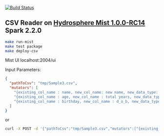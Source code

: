 [![Build Status](https://travis-ci.org/leonid133/csv_reader.svg?branch=master)](https://travis-ci.org/leonid133/csv_reader)

## CSV Reader on [Hydrosphere Mist 1.0.0-RC14](https://hydrosphere.io) Spark 2.2.0

```sh
make run-mist
make test package
make deploy-csv
```

Mist UI localhost:2004/ui

Input Parameters:
```json
{
  "pathToCsv": "tmp/Sample3.csv",
  "mutators": [
    "{existing_col_name : name, new_col_name: new name, new_data_type: string}",
    "{existing_col_name : age, new_col_name : total years, new_data_type : integer}",
    "{existing_col_name : birthday, new_col_name : d_o_b, new_data_type : date, date_expression : dd-MM-yyyy}"
  ]
}
```

or

```sh
curl -X POST -d '{"pathToCsv":"tmp/Sample3.csv","mutators":["{existing_col_name : name, new_col_name: new name, new_data_type: string}","{existing_col_name : age, new_col_name : total years, new_data_type : integer}","{existing_col_name : birthday, new_col_name : d_o_b, new_data_type : date, date_expression : dd-MM-yyyy}"]}' 'http://localhost:2004/v2/api/functions/dev_csv-reader/jobs'
```
